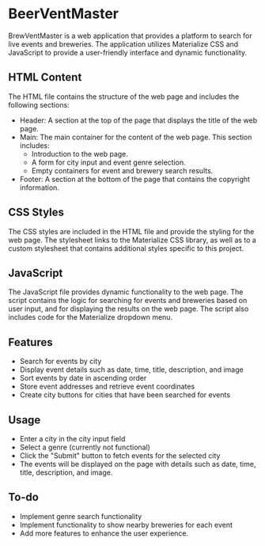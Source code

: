 # BeerVentMaster

BrewVentMaster is a web application that provides a platform to search for live events and breweries. The application utilizes Materialize CSS and JavaScript to provide a user-friendly interface and dynamic functionality.

## HTML Content

The HTML file contains the structure of the web page and includes the following sections:

* Header: A section at the top of the page that displays the title of the web page.
* Main: The main container for the content of the web page. This section includes:
  * Introduction to the web page.
  * A form for city input and event genre selection.
  * Empty containers for event and brewery search results.
* Footer: A section at the bottom of the page that contains the copyright information.

## CSS Styles
The CSS styles are included in the HTML file and provide the styling for the web page. The stylesheet links to the Materialize CSS library, as well as to a custom stylesheet that contains additional styles specific to this project.

## JavaScript
The JavaScript file provides dynamic functionality to the web page. The script contains the logic for searching for events and breweries based on user input, and for displaying the results on the web page. The script also includes code for the Materialize dropdown menu.

 ## Features
* Search for events by city
* Display event details such as date, time, title, description, and image
* Sort events by date in ascending order
* Store event addresses and retrieve event coordinates
* Create city buttons for cities that have been searched for events

## Usage
* Enter a city in the city input field
* Select a genre (currently not functional)
* Click the "Submit" button to fetch events for the selected city
* The events will be displayed on the page with details such as date, time, title, description, and image.

## To-do
* Implement genre search functionality
* Implement functionality to show nearby breweries for each event
* Add more features to enhance the user experience.
